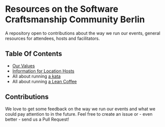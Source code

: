 # Resources on the Software Craftsmanship Community Berlin

A repository open to contributions about the way we run our events, general resources for attendees, hosts and facilitators.

## Table Of Contents

- [Our Values](https://github.com/swkBerlin/resources/blob/master/safe_environment.md)
- [Information for Location Hosts](https://github.com/swkBerlin/resources/blob/master/general_information_for_location_hosts.md)
- All about running [a kata](https://github.com/swkBerlin/resources/tree/master/kata)
- All about running [a Lean Coffee](https://github.com/swkBerlin/resources/tree/master/lean-coffee)

## Contributions

We love to get some feedback on the way we run our events and what we could pay attention to in the future. Feel free to create an issue or - even better - send us a Pull Request!
